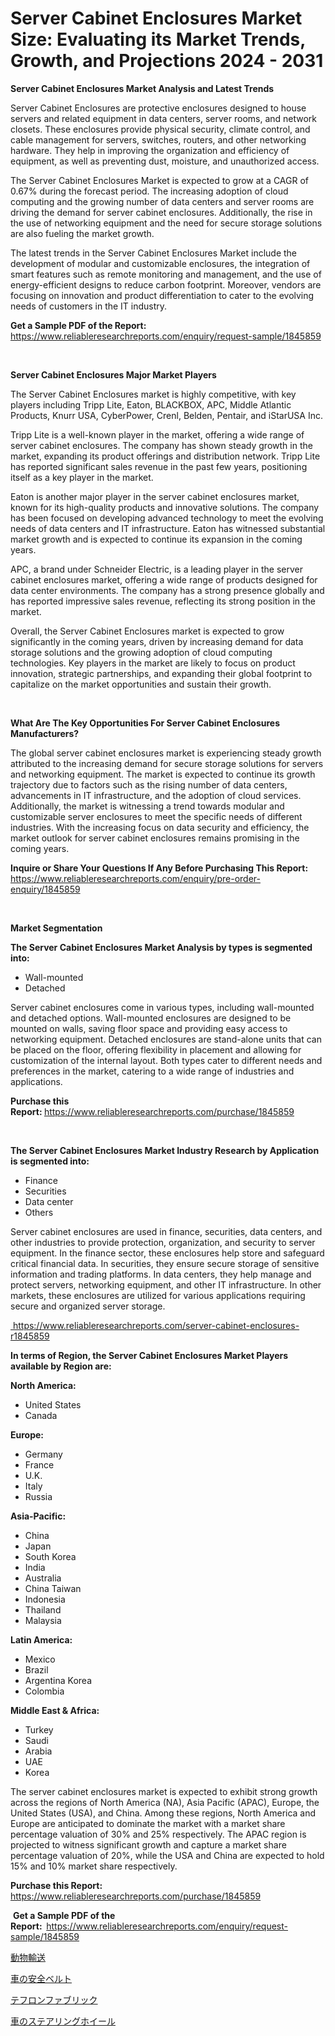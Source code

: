 <p><h1>Server Cabinet Enclosures Market Size: Evaluating its Market Trends, Growth, and Projections 2024 - 2031</h1></p><p><strong>Server Cabinet Enclosures Market Analysis and Latest Trends</strong></p>
<p><p>Server Cabinet Enclosures are protective enclosures designed to house servers and related equipment in data centers, server rooms, and network closets. These enclosures provide physical security, climate control, and cable management for servers, switches, routers, and other networking hardware. They help in improving the organization and efficiency of equipment, as well as preventing dust, moisture, and unauthorized access.</p><p>The Server Cabinet Enclosures Market is expected to grow at a CAGR of 0.67% during the forecast period. The increasing adoption of cloud computing and the growing number of data centers and server rooms are driving the demand for server cabinet enclosures. Additionally, the rise in the use of networking equipment and the need for secure storage solutions are also fueling the market growth.</p><p>The latest trends in the Server Cabinet Enclosures Market include the development of modular and customizable enclosures, the integration of smart features such as remote monitoring and management, and the use of energy-efficient designs to reduce carbon footprint. Moreover, vendors are focusing on innovation and product differentiation to cater to the evolving needs of customers in the IT industry.</p></p>
<p><strong>Get a Sample PDF of the Report:&nbsp;</strong> <a href="https://www.reliableresearchreports.com/enquiry/request-sample/1845859">https://www.reliableresearchreports.com/enquiry/request-sample/1845859</a></p>
<p>&nbsp;</p>
<p><strong>Server Cabinet Enclosures Major Market Players</strong></p>
<p><p>The Server Cabinet Enclosures market is highly competitive, with key players including Tripp Lite, Eaton, BLACKBOX, APC, Middle Atlantic Products, Knurr USA, CyberPower, Crenl, Belden, Pentair, and iStarUSA Inc.</p><p>Tripp Lite is a well-known player in the market, offering a wide range of server cabinet enclosures. The company has shown steady growth in the market, expanding its product offerings and distribution network. Tripp Lite has reported significant sales revenue in the past few years, positioning itself as a key player in the market.</p><p>Eaton is another major player in the server cabinet enclosures market, known for its high-quality products and innovative solutions. The company has been focused on developing advanced technology to meet the evolving needs of data centers and IT infrastructure. Eaton has witnessed substantial market growth and is expected to continue its expansion in the coming years.</p><p>APC, a brand under Schneider Electric, is a leading player in the server cabinet enclosures market, offering a wide range of products designed for data center environments. The company has a strong presence globally and has reported impressive sales revenue, reflecting its strong position in the market.</p><p>Overall, the Server Cabinet Enclosures market is expected to grow significantly in the coming years, driven by increasing demand for data storage solutions and the growing adoption of cloud computing technologies. Key players in the market are likely to focus on product innovation, strategic partnerships, and expanding their global footprint to capitalize on the market opportunities and sustain their growth.</p></p>
<p>&nbsp;</p>
<p><strong>What Are The Key Opportunities For Server Cabinet Enclosures Manufacturers?</strong></p>
<p><p>The global server cabinet enclosures market is experiencing steady growth attributed to the increasing demand for secure storage solutions for servers and networking equipment. The market is expected to continue its growth trajectory due to factors such as the rising number of data centers, advancements in IT infrastructure, and the adoption of cloud services. Additionally, the market is witnessing a trend towards modular and customizable server enclosures to meet the specific needs of different industries. With the increasing focus on data security and efficiency, the market outlook for server cabinet enclosures remains promising in the coming years.</p></p>
<p><strong>Inquire or Share Your Questions If Any Before Purchasing This Report:</strong> <a href="https://www.reliableresearchreports.com/enquiry/pre-order-enquiry/1845859">https://www.reliableresearchreports.com/enquiry/pre-order-enquiry/1845859</a></p>
<p>&nbsp;</p>
<p><strong>Market Segmentation</strong></p>
<p><strong>The Server Cabinet Enclosures Market Analysis by types is segmented into:</strong></p>
<p><ul><li>Wall-mounted</li><li>Detached</li></ul></p>
<p><p>Server cabinet enclosures come in various types, including wall-mounted and detached options. Wall-mounted enclosures are designed to be mounted on walls, saving floor space and providing easy access to networking equipment. Detached enclosures are stand-alone units that can be placed on the floor, offering flexibility in placement and allowing for customization of the internal layout. Both types cater to different needs and preferences in the market, catering to a wide range of industries and applications.</p></p>
<p><strong>Purchase this Report:&nbsp;</strong><a href="https://www.reliableresearchreports.com/purchase/1845859">https://www.reliableresearchreports.com/purchase/1845859</a></p>
<p>&nbsp;</p>
<p><strong>The Server Cabinet Enclosures Market Industry Research by Application is segmented into:</strong></p>
<p><ul><li>Finance</li><li>Securities</li><li>Data center</li><li>Others</li></ul></p>
<p><p>Server cabinet enclosures are used in finance, securities, data centers, and other industries to provide protection, organization, and security to server equipment. In the finance sector, these enclosures help store and safeguard critical financial data. In securities, they ensure secure storage of sensitive information and trading platforms. In data centers, they help manage and protect servers, networking equipment, and other IT infrastructure. In other markets, these enclosures are utilized for various applications requiring secure and organized server storage.</p></p>
<p><a href="https://www.reliableresearchreports.com/server-cabinet-enclosures-r1845859">&nbsp;https://www.reliableresearchreports.com/server-cabinet-enclosures-r1845859</a></p>
<p><strong>In terms of Region, the Server Cabinet Enclosures Market Players available by Region are:</strong></p>
<p>
    <p> <strong> North America: </strong>
        <ul>
            <li>United States</li>
            <li>Canada</li>
        </ul>
        </p> 
    <p> <strong> Europe: </strong>
        <ul>
            <li>Germany</li>
            <li>France</li>
            <li>U.K.</li>
            <li>Italy</li>
            <li>Russia</li>
        </ul>
        </p> 
    <p> <strong> Asia-Pacific: </strong>
        <ul>
            <li>China</li>
            <li>Japan</li>
            <li>South Korea</li>
            <li>India</li>
            <li>Australia</li>
            <li>China Taiwan</li>
            <li>Indonesia</li>
            <li>Thailand</li>
            <li>Malaysia</li>
        </ul>
        </p> 
    <p> <strong> Latin America: </strong>
        <ul>
            <li>Mexico</li>
            <li>Brazil</li>
            <li>Argentina Korea</li>
            <li>Colombia</li>
        </ul>
        </p> 
    <p> <strong> Middle East & Africa: </strong>
        <ul>
            <li>Turkey</li>
            <li>Saudi</li>
            <li>Arabia</li>
            <li>UAE</li>
            <li>Korea</li>
        </ul>
    </p>
    </p>
<p><p>The server cabinet enclosures market is expected to exhibit strong growth across the regions of North America (NA), Asia Pacific (APAC), Europe, the United States (USA), and China. Among these regions, North America and Europe are anticipated to dominate the market with a market share percentage valuation of 30% and 25% respectively. The APAC region is projected to witness significant growth and capture a market share percentage valuation of 20%, while the USA and China are expected to hold 15% and 10% market share respectively.</p></p>
<p><strong>Purchase this Report: </strong><a href="https://www.reliableresearchreports.com/purchase/1845859">https://www.reliableresearchreports.com/purchase/1845859</a></p>
<p>&nbsp;<strong>Get a Sample PDF of the Report:&nbsp;&nbsp;</strong><a href="https://www.reliableresearchreports.com/enquiry/request-sample/1845859">https://www.reliableresearchreports.com/enquiry/request-sample/1845859</a></p>
<p><strong></strong></p>
<p><p><a href="https://medium.com/@jimmieraun892023/%E5%8B%95%E7%89%A9%E8%BC%B8%E9%80%81%E5%B8%82%E5%A0%B4%E3%81%AF-%E5%B8%82%E5%A0%B4%E3%82%B7%E3%82%A7%E3%82%A2-%E5%B8%82%E5%A0%B4%E3%83%88%E3%83%AC%E3%83%B3%E3%83%89-%E5%B8%82%E5%A0%B4%E6%88%90%E9%95%B7%E3%81%AB%E9%96%A2%E3%81%99%E3%82%8B%E6%83%85%E5%A0%B1%E3%82%92%E6%8F%90%E4%BE%9B%E3%81%97%E3%81%A6%E3%81%84%E3%81%BE%E3%81%99-f68e24e61a65">動物輸送</a></p><p><a href="https://github.com/laurenreichert/Market-Research-Report-List-1/blob/main/399424821368.md">車の安全ベルト</a></p><p><a href="https://medium.com/@roachbrenda/ptfe%E3%83%95%E3%82%A1%E3%83%96%E3%83%AA%E3%83%83%E3%82%AF%E5%B8%82%E5%A0%B4%E3%81%AE%E8%A6%8B%E9%80%9A%E3%81%97-%E5%B8%82%E5%A0%B4%E5%8B%95%E5%90%91-%E6%88%90%E9%95%B7-2024%E5%B9%B4%E3%81%8B%E3%82%892031%E5%B9%B4%E3%81%BE%E3%81%A7%E3%81%AE%E4%BA%88%E6%B8%AC-42690ca7c223">テフロンファブリック</a></p><p><a href="https://github.com/RodHoppe07/Market-Research-Report-List-1/blob/main/110165221369.md">車のステアリングホイール</a></p></p>